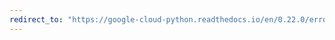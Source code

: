 ```yaml
---
redirect_to: "https://google-cloud-python.readthedocs.io/en/0.22.0/error-reporting-usage.html"
---
```

